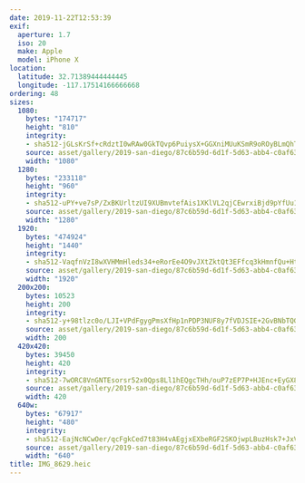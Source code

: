 ```yaml
---
date: 2019-11-22T12:53:39
exif:
  aperture: 1.7
  iso: 20
  make: Apple
  model: iPhone X
location:
  latitude: 32.71389444444445
  longitude: -117.17514166666668
ordering: 48
sizes:
  1080:
    bytes: "174717"
    height: "810"
    integrity:
    - sha512-jGLsKrSf+cRdztI0wRAw0GkTQvp6PuiysX+GGXniMUuKSmR9oROyBLmQhTGiud0o2Ti9EhF4Rq4M7PyAyHMfLQ==
    source: asset/gallery/2019-san-diego/87c6b59d-6d1f-5d63-abb4-c0af6323eae1~1080.jpg
    width: "1080"
  1280:
    bytes: "233118"
    height: "960"
    integrity:
    - sha512-uPY+ve7sP/ZxBKUrltzUI9XUBmvtefAis1XKlVL2qjCEwrxiBjd9pYfUu1i6DeuqsNGNwoUhNyvPzIXzicCODw==
    source: asset/gallery/2019-san-diego/87c6b59d-6d1f-5d63-abb4-c0af6323eae1~1280.jpg
    width: "1280"
  1920:
    bytes: "474924"
    height: "1440"
    integrity:
    - sha512-VaqfnVzI8wXVHMmHleds34+eRorEe4O9vJXtZktQt3EFfcq3kHmnfQu+Ht+MDiwG50fYLmE/vMChtmfxn3Cufg==
    source: asset/gallery/2019-san-diego/87c6b59d-6d1f-5d63-abb4-c0af6323eae1~1920.jpg
    width: "1920"
  200x200:
    bytes: 10523
    height: 200
    integrity:
    - sha512-y+98tlzc0o/LJI+VPdFgygPmsXfHp1nPDP3NUF8y7fVDJSIE+2GvBNbTQGT5FpFaE+SVJUepLbtjj3BGY7Tj7Q==
    source: asset/gallery/2019-san-diego/87c6b59d-6d1f-5d63-abb4-c0af6323eae1~200x200.jpg
    width: 200
  420x420:
    bytes: 39450
    height: 420
    integrity:
    - sha512-7wORC8VnGNTEsorsr52x0Qps8Ll1hEQgcTHh/ouP7zEP7P+HJEnc+EyGX8tv4caJK1MZiOLAJ/tg+OrHRibooQ==
    source: asset/gallery/2019-san-diego/87c6b59d-6d1f-5d63-abb4-c0af6323eae1~420x420.jpg
    width: 420
  640w:
    bytes: "67917"
    height: "480"
    integrity:
    - sha512-EajNcNCwOer/qcFgkCed7t83H4vAEgjxEXbeRGF2SKOjwpLBuzHsk7+JxVb5w4+B84eMpmtdJ0ys+in2wQrJLA==
    source: asset/gallery/2019-san-diego/87c6b59d-6d1f-5d63-abb4-c0af6323eae1~640w.jpg
    width: "640"
title: IMG_8629.heic
---
```

